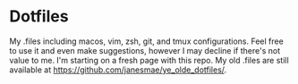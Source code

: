 # Dotfiles

My .files including macos, vim, zsh, git, and tmux configurations. Feel free to use it and even make suggestions, however I may decline if there's not value to me. I'm starting on a fresh page with this repo. My old .files are still available at https://github.com/janesmae/ye_olde_dotfiles/.


